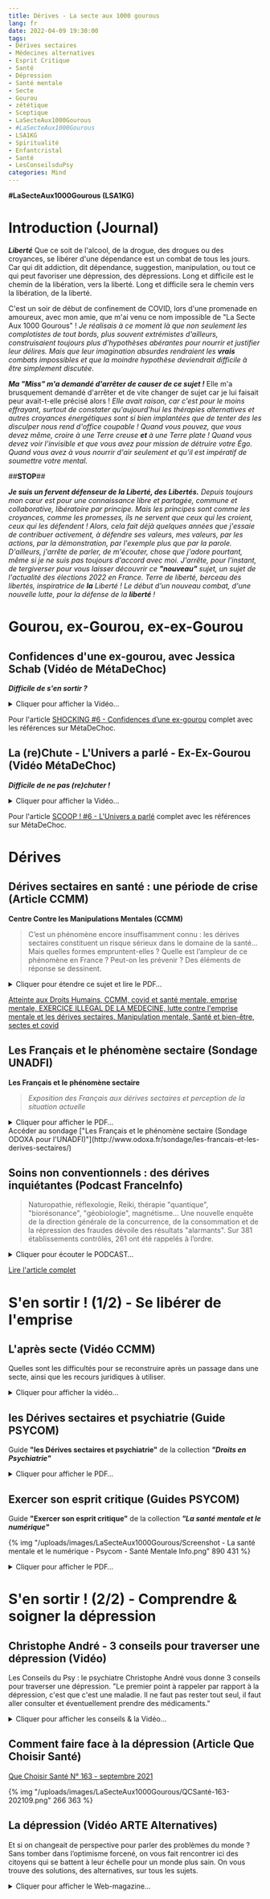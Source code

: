 ```yaml
---
title: Dérives - La secte aux 1000 gourous
lang: fr
date: 2022-04-09 19:30:00
tags:
- Dérives sectaires
- Médecines alternatives
- Esprit Critique
- Santé
- Dépression
- Santé mentale
- Secte
- Gourou
- zététique
- Sceptique
- LaSecteAux1000Gourous
- #LaSecteAux1000Gourous
- LSA1KG
- Spiritualité
- Enfantcristal
- Santé
- LesConseilsduPsy
categories: Mind
---
```


**#LaSecteAux1000Gourous (LSA1KG)**

# Introduction (Journal) #

***Liberté***
Que ce soit de l'alcool, de la drogue, des drogues ou des croyances, se libérer d'une dépendance est un combat de tous les jours.
Car qui dit addiction, dit dépendance, suggestion, manipulation, ou tout ce qui peut favoriser une dépression, des dépressions.
Long et difficile est le chemin de la libération, vers la liberté.
Long et difficile sera le chemin vers la libération, de la liberté.

C'est un soir de début de confinement de COVID, lors d'une promenade en amoureux, avec mon amie, que m'ai venu ce nom impossible de "La Secte Aux 1000 Gourous" !
*Je réalisais à ce moment là que non seulement les complotistes de tout bords, plus souvent extrémistes d'ailleurs, construisaient toujours plus d'hypothèses abérantes pour nourrir et justifier leur délires. Mais que leur imagination absurdes rendraient les **vrais** combats impossibles et que la moindre hypothèse deviendrait difficile à être simplement discutée.*

***Ma "Miss" m'a demandé d'arrêter de causer de *ce* sujet !***
Elle m'a brusquement demandé d'arrêter et de vite changer de sujet car je lui faisait peur avait-t-elle précisé alors !
*Elle avait raison, car c'est pour le moins effrayant, surtout de constater qu'aujourd'hui les thérapies alternatives et autres croyances énergétiques sont si bien implantées que de tenter des les disculper nous rend d'office coupable ! Quand vous pouvez, que vous devez même, croire à une Terre creuse **et** à une Terre plate ! Quand vous devez voir l'invisible et que vous avez pour mission de détruire votre Égo. Quand vous avez à vous nourrir d'air seulement et qu'il est impératif de soumettre votre mental.*

##**STOP**##
<!-- more -->

***Je suis un fervent défenseur de la Liberté, des Libertés.***
*Depuis toujours mon cœur est pour une connaissance libre et partagée, commune et collaborative, libératoire par principe. Mais les principes sont comme les croyances, comme les promesses, ils ne servent que ceux qui les croient, ceux qui les défendent ! Alors, cela fait déjà quelques années que j'essaie de contribuer activement, à défendre ses valeurs, mes valeurs, par les actions, par la démonstration, par l'exemple plus que par la parole. D'ailleurs, j'arrête de parler, de m'écouter, chose que j'adore pourtant, même si je ne suis pas toujours d'accord avec moi. J'arrête, pour l'instant, de tergiverser pour vous laisser découvrir ce **"nouveau"** sujet, un sujet de l'actualité des élections 2022 en France. Terre de liberté, berceau des libertés, inspiratrice de **la** Liberté ! Le début d'un nouveau combat, d'une nouvelle lutte, pour la défense de la **liberté** !*

# Gourou, ex-Gourou, ex-ex-Gourou #

## Confidences d'une ex-gourou, avec Jessica Schab (Vidéo de MétaDeChoc) ##

***Difficile de s'en sortir ?***

<details>
  <summary>Cliquer pour afficher la Vidéo…</summary>
>* #Spiritualité #Gourou #Enfantcristal
>* Méta de Choc
>* Confidences d'une ex-gourou, avec Jessica Schab - SHOCKING ! 6
>* 7 juin 2019

à 48:55 : Le bonus : l’ivresse de la croyance, comment parler à un croyant
Le Time Code Vidéo est au 9 avril 2019.
{% img "/uploads/images/LaSecteAux1000Gourous/TIMECODE - Confidences d'une ex-gourou avec Jessica Schab - SHOCKING ! 6.png" 459 67 %}
Cela fait tout juste 3 ans…
Aujourd'hui !

{% youtuber video F2RWJMN8wZQ %}
  startSeconds: 2935,
{% endyoutuber %}
</details>

Pour l'article [SHOCKING #6 - Confidences d’une ex-gourou](https://metadechoc.fr/podcast/confidences-dune-ex-gourou/) complet avec les références sur MétaDeChoc.

## La (re)Chute - L'Univers a parlé - Ex-Ex-Gourou (Vidéo MétaDeChoc) ##

***Difficile de ne pas (re)chuter !***

<details>
  <summary>Cliquer pour afficher la Vidéo…</summary>
>* #spiritualité #drame #film
>* Méta de Choc
>* L'Univers a parlé — SCOOP ! 6
>*29 janv. 2021

{% youtuber video bB1JuDaC9Kk %}
  startSeconds: 150,
{% endyoutuber %}

>De la spiritualité et du drame. 
>Des révélations en veux-tu en voilà. 
</details>

Pour l'article [SCOOP ! #6 - L'Univers a parlé](https://metadechoc.fr/annonce/scoop-6-l-univers-a-parle/) complet avec les références sur MétaDeChoc.

# Dérives #
## Dérives sectaires en santé : une période de crise (Article CCMM) ##

**Centre Contre les Manipulations Mentales (CCMM)**

> C’est un phénomène encore insuffisamment connu : les dérives sectaires constituent un risque sérieux dans le domaine de la santé… Mais quelles formes empruntent-elles ? Quelle est l’ampleur de ce phénomène en France ? Peut-on les prévenir ? Des éléments de réponse se dessinent.

<details>
  <summary>Cliquer pour étendre ce sujet et lire le PDF…</summary>
>* 9 Avr 2022

Près de 30 % des Français, soit 1 sur 3, considèrent que la santé est un domaine menacé par les dérives sectaires : c’est la conclusion d’une [enquête publiée en janvier 2022](http://www.odoxa.fr/sondage/les-francais-et-les-derives-sectaires/) par l’Union nationale de défense des familles et de l’individu et l’institut de sondage Odoxa, menée auprès de 1 006 adultes. Même si ces craintes sont plus importantes encore dans le domaine de la religion (74 %) et du développement personnel (50 %), elles sont en tout cas très fondées : la santé est désormais le sujet de préoccupation le plus important pour la Mission interministérielle de vigilance et de lutte contre les dérives sectaires ([Miviludes](https://www.miviludes.interieur.gouv.fr/sites/default/files/publications/francais/guide_sante_mars_2018_web.pdf)), puisqu’elle concerne près de 38 % des signalements reçus entre 2019 et 2020. « Il est vraiment temps que la recherche médicale étudie en profondeur ce risque », alerte Bruno Falissard1, psychiatre et directeur du Centre de recherche en épidémiologie et santé des populations à Villejuif.

{% pdf "/uploads/images/LaSecteAux1000Gourous/guide_sante_mars_2018_web.pdf" %}

</details>

[Atteinte aux Droits Humains, CCMM, covid et santé mentale, emprise mentale, EXERCICE ILLEGAL DE LA MEDECINE, lutte contre l'emprise mentale et les dérives sectaires, Manipulation mentale, Santé et bien-être, sectes et covid](https://www.ccmm.asso.fr/derives-sectaires-en-sante-une-periode-de-crise/)

## Les Français et le phénomène sectaire (Sondage UNADFI) ##

**Les Français et le phénomène sectaire**
>*Exposition des Français aux dérives sectaires et perception de la situation actuelle*

<details>
  <summary>Cliquer pour afficher le PDF…</summary>
>* Publié le 17/01/2022

{% pdf "/uploads/images/LaSecteAux1000Gourous/Odoxa-pour-Unadfi-Les-Francais-et-le-phenomene-sectaire-17-janvier.pdf" %}

</details>
Accéder au sondage ["Les Français et le phénomène sectaire (Sondage ODOXA pour l'UNADFI)"](http://www.odoxa.fr/sondage/les-francais-et-les-derives-sectaires/)

## Soins non conventionnels : des dérives inquiétantes (Podcast FranceInfo) ##

> Naturopathie, réflexologie, Reiki, thérapie "quantique", "biorésonance", "géobiologie", magnétisme… Une nouvelle enquête de la direction générale de la concurrence, de la consommation et de la répression des fraudes dévoile des résultats "alarmants". Sur 381 établissements contrôlés, 261 ont été rappelés à l’ordre. 

<details>
  <summary>Cliquer pour écouter le PODCAST…</summary>
>Article rédigé par
>* Géraldine Zamansky - franceinfo
>* Radio France
>* Publié le 26/03/2022

>**C'est ma santé Géraldine Zamansky Le samedi à 8h26, 10h53 et 13h21**
>***Soins non conventionnels : des dérives inquiétantes***
>durée : 00:02:59

> Deux ans après le début de la crise sanitaire, une enquête officielle alerte sur un risque aggravé par cette période éprouvante. Le risque de croire les promesses – parfois dangereuses – des soins dits "non conventionnels". Comme le recours aux flux d’énergie ou l’hydrothérapie du colon par exemple. Décryptage avec Géraldine Zamansky, journaliste au Magazine de la Santé sur France 5.

{% aplayer "C'est ma santé" "Géraldine Zamansky" "https://rf.proxycast.org/ff7e02f4-f591-4b55-96f8-18a6a42c5de4/14472-26.03.2022-ITEMA_22975385-2022I23941S0085-21.mp3" "https://cdn.radiofrance.fr/s3/cruiser-production/2021/03/f648514a-a687-4fcb-8022-ac659a518889/c-est-ma-sante-jpg.jpg" %}

</details>

[Lire l'article complet](https://www.francetvinfo.fr/replay-radio/c-est-ma-sante/soins-non-conventionnels-des-derives-inquietantes_5005274.html)

# S'en sortir ! (1/2) - Se libérer de l'emprise #

## L'après secte (Vidéo CCMM) ##

Quelles sont les difficultés pour se reconstruire après un passage dans une secte, ainsi que les recours juridiques à utiliser.

<details>
  <summary>Cliquer pour afficher la vidéo…</summary>
>* CCMM National
>*Episode 8 - L'après secte
>*Sortie le 14 mars 2022

{% youtuber video 6pNkJ8RnCrs %}
{% endyoutuber %}
</details>

## les Dérives sectaires et psychiatrie (Guide PSYCOM) ##

Guide **"les Dérives sectaires et psychiatrie"** de la collection ***"Droits en Psychiatrie"*** 

<details>
  <summary>Cliquer pour afficher le PDF…</summary>
>* 21 mars 2022

{% pdf "/uploads/images/LaSecteAux1000Gourous/Derives-sectaires-et-psychiatrie-2022.pdf" %}
</details>

## Exercer son esprit critique (Guides PSYCOM) ##

Guide **"Exercer son esprit critique"** de la collection ***"La santé mentale et le numérique"***

{% img "/uploads/images/LaSecteAux1000Gourous/Screenshot - La santé mentale et le numérique - Psycom - Santé Mentale Info.png" 890 431 %}

<details>
  <summary>Cliquer pour afficher le PDF…</summary>
>* 22 février 2022

{% pdf "/uploads/images/LaSecteAux1000Gourous/Sante-mentale-et-numerique-2020.pdf" %}
</details>

# S'en sortir ! (2/2) - Comprendre & soigner la dépression #

## Christophe André - 3 conseils pour traverser une dépression (Vidéo) ##

Les Conseils du Psy : le psychiatre Christophe André vous donne 3 conseils pour traverser une dépression.
"Le premier point à rappeler par rapport à la dépression, c'est que c'est une maladie. Il ne faut pas rester tout seul, il faut aller consulter et éventuellement prendre des médicaments."

<details>
  <summary>Cliquer pour afficher les conseils & la Vidéo…</summary>

3 conseils pour traverser une dépression:
- Conseil 1 : Ne pas rester inactif face à la dépression.
- Conseil 2 : Bien choisir son entourage.
- Conseil 3 : Maîtriser ses ruminations.

>* #Dépression #Santé #LesConseilsduPsy
>* 3 conseils pour traverser une dépression
>* 5 mars 2020
>* Mon Sherpa

{% youtuber video R6wjZpZkNPQ %}
{% endyoutuber %}
</details>

## Comment faire face à la dépression (Article Que Choisir Santé) ##

[Que Choisir Santé N° 163 - septembre 2021](https://kiosque.quechoisir.org/magazine-sante-quechoisir-163-septembre-2021/)

{% img "/uploads/images/LaSecteAux1000Gourous/QCSanté-163-202109.png" 266 363 %}

## La dépression (Vidéo ARTE Alternatives) ##

Et si on changeait de perspective pour parler des problèmes du monde ? Sans tomber dans l’optimisme forcené, on vous fait rencontrer ici des citoyens qui se battent à leur échelle pour un monde plus sain. On vous trouve des solutions, des alternatives, sur tous les sujets. 
<details>
  <summary>Cliquer pour afficher le Web-magazine…</summary>

Pour ce second numéro, on a choisi un thème peu positif a priori : la dépression.

>* ARTE Alternatives - Web-magazine de solutions
>* No.2 : la dépression

[Web-magazine de solutions : No.2 : la dépression (Arte)](https://www.arte.tv/fr/videos/RC-017213/no-2-la-depression/)
<details>

Comment soutenir un ami, un compagnon ou un frère dépressif ?
Pudiques, des "aidants", comme on les appelle, nous ont livré leur long cheminement vers le rétablissement de leur proche.
<details>
  <summary>Cliquer pour afficher le Web-magazine…</summary>

Les aidants : soutenir, tenir et guérir
[Les aidants : soutenir, tenir et guérir (Arte)](https://www.arte.tv/fr/videos/081327-081-A/les-aidants-soutenir-tenir-et-guerir/)
</details>

## Découvrir MonPsy (Site gouv.fr) ##

**Depuis le 5 avril 2022**
***Ouverture de la plateforme MonPsy qui permet la prise en charge de séances chez un psychologue conventionné pour les patients orientés par un médecin.***

[{% img "/uploads/images/LaSecteAux1000Gourous/277786763_803338821057221_2116680082640330178_n.jpg" 270 270 %}](https://monpsy.sante.gouv.fr/patients "MonPsy.sante.gouv.fr - Visiter !")

<details>
  <summary>Cliquer pour afficher la vidéo de présenation…</summary>
Découvrir MonPsy en vidéo (Durée 2 minutes)
{% dplayer "url=https://monpsy.sante.gouv.fr/images/Video-MonPsy.mp4" "pic="  "api=https://api.prprpr.me/dplayer/" "loop=no" "theme=#FADFA3" "autoplay=false" %}
</details>

Visiter le site [MonPsy.sante.gouv.fr - FAQ](https://monpsy.sante.gouv.fr/faq?tab=patient)

# Briser les tabous - Comprendre la dépresion #

## Vivre avec un chien noir (Vidéo OMS) ##

**World Health Organization (WHO)**
>"La santé est un état de complet bien-être physique, mental et social, et ne consiste pas seulement en une absence de maladie ou d’infirmité"
>Constitution de l’Organisation mondiale de la santé (OMS)

Pour plus d'informations sur la santé mentale, veuillez visiter : 
[Une base d’informations accessibles au grand public de l’OMS sur la dépression](https://www.who.int/fr/health-topics/depression)

>Des millions de personnes dans le monde vivent avec la dépression. « Vivre avec un chien noir » est un guide pour les partenaires, les aidants et les personnes souffrant de dépression. Il conseille aux personnes vivant avec des personnes souffrant de dépression et qui prennent soin de celles-ci ce qu'il faut faire, ce qu'il ne faut pas faire et où aller pour obtenir de l'aide.
<details>
  <summary>Cliquer pour afficher les vidéos…</summary>
>
>« Vivre avec un chien noir » fait suite à « J'ai eu un chien noir, il s'appelait dépression », qui offre des conseils pratiques pour accepter et surmonter la dépression.
>
>Les deux vidéos ont été produites par l'écrivain et illustrateur Matthew Johnstone en collaboration avec l'OMS et étaient basées sur des livres du même nom.

<details>
  <summary>Cliquer pour afficher la vidéo "Vivre avec un chien noir"…</summary>
###**« Vivre avec un chien noir »**###
>* 4 sept. 2014
{% youtuber video 2VRRx7Mtep8 %}
{% endyoutuber %}
</details>

<details>
  <summary>Cliquer pour afficher la vidéo "J'avais un chien noir, son nom était dépression"…</summary>
>« J'avais un chien noir, son nom était dépression »
>At its worst, depression can be a frightening, debilitating condition. Millions of people around the world live with depression. Many of these individuals and their families are afraid to talk about their struggles, and don't know where to turn for help. However, depression is largely preventable and treatable. Recognizing depression and seeking help is the first and most critical towards recovery. 
>
>In collaboration with WHO to mark World Mental Health Day, writer and illustrator Matthew Johnstone tells the story of overcoming the "black dog of depression". More information on the book can be found here: 

###**« J'avais un chien noir, son nom était dépression »**###
{% youtuber video XiCrniLQGYc %}
{% endyoutuber %}
</details>

{% img "/uploads/images/LaSecteAux1000Gourous/mattyJheader_2017_5.jpg" 283 52 %}
Visister le site de [Matthew Jon Stone - WebSite](http://matthewjohnstone.com.au/ "Matthew Jon Stone - Click to Visit!")

## 6 idées reçues sur la dépression (Vidéos Psychoptik & La tronche en Biais) ##

6 BULLSHITS sur la DÉPRESSION - PSYCHOPTIK #5
<details>
  <summary>Cliquer pour afficher la vidéo…</summary>
>* Le PsyLab
>* 24 févr. 2017
{% youtuber video KMNXqj3QmxU %}
{% endyoutuber %}

**Comprendre les biais de confirmation**
<details>
  <summary>Cliquer pour afficher la vidéo de la Tronche en Biais…</summary>

La vidéo de la Tronche en Biais sur les biais de confirmation:

{% youtuber video 6cxEu-OP5mM %}
{% endyoutuber %}
</details>
</details>

## Imagerie fonctionnelle dans la dépression (Image) ##

En anglais: (A quick informative overview of the biology behind depression)

{% img "/uploads/images/LaSecteAux1000Gourous/brain-imaging-shows-brain-changes-in-depression.png" 400 400 "Imagerie fonctionnelle dans la dépression" %}

## La Campagne #EtToiCaVa (Fondation Pierre Deniker)##

### La Campagne #EtToiCaVa (Vidéo)###

Campagne Dépression 2019 de la Fondation Pierre Deniker (Vidéo)

> L’histoire d’Antoine, c’est celle que vit ou vivra 1 personne sur 5 en France et dans le monde.

> La Fondation Pierre Deniker propose ce court-métrage pour interroger le spectateur, montrer la réalité de la dépression et briser le tabou.

>* #EtToiCaVa - Et toi ça va ? (Le court-métrage)
>* Scénario : Astrid Chevance et Marie-Stéphane Cattaneo 
>* Réalisation : Marie-Stéphane Cattaneo

{% youtuber video 2YR8J1xqDNs %}
{% endyoutuber %}

### Campagne Dépression #EtToiCaVa (Site) ###

**#EtToiCaVa - Et toi ça va ?**
***Campagne Dépression 2019 de la Fondation Pierre Deniker***

<details>
  <summary>Cliquer pour afficher la vidéo de la campagne…</summary>

[Campagne Dépression de la Fondation Pierre Deniker "Ensemble, parlons de la dépression."](https://fondationpierredeniker.org/sensibilisation/et-toi-ca-va/)

{% img "/uploads/images/LaSecteAux1000Gourous/Screenshot - Santé mentale - Fondation Pierre Deniker (zoom).png" 628 458 '"Santé mentale - Fondation Pierre Deniker" "Santé mentale - Fondation Pierre Deniker (statistiques)"' %}

{% pdf "/uploads/images/LaSecteAux1000Gourous/Les Français et la dépression _ Infographie 1709V2[2] - BLANC[6].pdf" %}
</details>

## En rire avec Bref. #80 - Bref. J'ai fait une dépression. (Vidéo) ##

>* bref. 80 - Bref. J'ai fait une dépression.
>* 13 oct. 2017

{% youtuber video DwfwmxOF_3E %}
{% endyoutuber %}

<details>
  <summary>[BONUS] 80. Bref. J'ai fait une dépression… (Développer pour le BONUS !)</summary>
Les coulisses de ref. (vu par les réals) - [BONUS] (vu par les réals) 80. Bref. J'ai fait une dépression.
14 oct. 2014

{% youtuber video wdQWBWaymt0 %}
{% endyoutuber %}
</details>

# Conclusion #

**Enfin la liberté ?**

<details>
  <summary>Cliquer pour afficher le contenu…</summary>

# Persévérer - Après (1/4) - Les doutes & la solitude #

## Actualité ##

### Élections 2022 (demain 1/2 tour) (AFIS) ###

[Élection présidentielle 2022 : les réponses des candidats aux questions de l’Afis](https://afis.org/Election-presidentielle-2022-les-reponses-des-candidats-aux-questions-de-l-Afis)
>* Publié en ligne le 13 mars 2022
>* Mise à jour le 8 avril 2022
>* AFIS-SCIENCE
>* Association Française pour l’Information Scientifique

#### Les réponses des candidats (PDF) ####

**L'Afis a envoyé une liste de questions aux candidats pour la présidentielle 2022.**
4 seulement ont répondus !
4 seulement !
Mais…
C'est assez intéressant de voir le niveau des réponses…
De compétence(s)…
Mais, pas que…

<details>
  <summary>Clicker pour afficher les réponses des candidats</summary>
Par ordre chronologique de réception. Mise à jour à mesure des réponses reçues
<details>
  <summary>Clicker pour afficher les réponses des candidats</summary>
{% pdf "https://www.afis.org/IMG/pdf/macron_emmanuel.pdf" %}
</details>
- [Emmanuel Macron](https://www.afis.org/IMG/pdf/macron_emmanuel.pdf)
<details>
  <summary>Clicker pour afficher les réponses des candidats</summary>
{% pdf "https://www.afis.org/IMG/pdf/arthaud_nathalie.pdf" %}
</details>
- [Nathalie Arthaud](https://www.afis.org/IMG/pdf/arthaud_nathalie.pdf)
<details>
  <summary>Clicker pour afficher les réponses des candidats</summary>
{% pdf "https://www.afis.org/IMG/pdf/roussel_fabien.pdf" %}
</details>
- [Fabien Roussel](https://www.afis.org/IMG/pdf/roussel_fabien.pdf)
<details>
  <summary>Clicker pour afficher la réponse de Jean-Luc Mélenchon</summary>
{% pdf "https://www.afis.org/IMG/pdf/melenchon_jean-luc.pdf" %}
</details>
- [Jean-Luc Mélenchon](https://www.afis.org/IMG/pdf/melenchon_jean-luc.pdf)
</details>

# Persévérer - Après (2/4) - Les confirmations & les libérations #

## New Age ou la secte aux 1.000 gourous… @CyberMindFR (Référence) ##

MétaDeChoc d'Élisabeth Feytit, relire le premier article sur **LSA1KG**, l'article [MétaDeChoc.FR - Élisabeth Feytit : New Age ou la secte aux 1.000 gourous…](https://cybermind.fr/fr/2022/03/14/MetaDeChoc-FR-Elisabeth-Feytit-New-Age-ou-la-secte-aux-1-000-gourous/)
>* Publié le 14 Mars 2022

>Et même si vous n’êtes pas un "adepte" de la "secte au 1.000 gourous" [#LSA1KG](https://twitter.com/hashtag/LSA1KG) (™ & © ME)

# Persévérer - Après (3/4) - Les recherches & les associations #

## Les émotions ##

### Les émotions sont-elles rationnelles (Article AFIS) ###

>Le doux rêve des zététiciens serait un monde où la raison règne en maîtresse, débarrassée des vilaines émotions, archaïsmes organiques.
Ou pas. 
<details>
  <summary>Cliquer pour afficher les détails de l'article…</summary>

Article de l'AFIS (Association Française pour l’Information Scientifique)[Les émotions sont-elles rationnelles ?](https://afis.org/https://www.afis.org/Les-emotions-sont-elles-rationnelles)
>* Article paru dans la revue « Science et pseudo-sciences » n°338 d'octobre 2021, désormais en ligne, en accès libre.
>* Publié en ligne le 9 avril 2022
>* AFIS-SCIENCE
>* Association Française pour l’Information Scientifique
>* #afis #science
>Auteurs:
>* [Thomas.C.Durand](https://www.afis.org/Thomas-C-Durand)
>* [@TroncheBiais](https://twitter.com/TroncheBiais)
>* [@Acermendax](https://twitter.com/Acermendax)

{% twitter 1513524016945917963 afis_science %}
<details>

### RAISON versus EMOTION (Vidéo La Tronche en Biais) ###

>Tout réduire aux émotions est une recette catastrophique, mais prétendre les ignorer, c'est occulter une partie du réel qui nous manquerait cruellement s'il était en notre pouvoir de l'amputer (ce qui n'est pas le cas).
<details>
  <summary>Cliquer pour afficher le Vidép…</summary>

>* La Tronche en Biais
>* TenL#107
>* Diffusée en direct le 20 déc. 2021

{% youtuber video I7I8Tec1G4U %}
{% endyoutuber %}
</details>

# Persévérer - Après (4/4) - La reconstrucion & la liberté #

## Pour approfondir ici & ailleurs ! ##

- Sur les sujets de la [**Zététique**](https://cybermind.fr/tags/zetetique/)
- …
<details>
  <summary>Cliquer pour afficher d'autres compléments…</summary>

À suivre… -> [#LaSecteAux1000Gourous@CyberMindFR](https://cybermind.fr/tags/LaSecteAux1000Gourous/)
[#LaSecteAux1000Gourous](https://twitter.com/hashtag/LaSecteAux1000Gourous?src=hashtag_click)
[@CyberMindFR](https://twitter.com/CyberMindFR)

{% twitter 1512782498840854530 %}
</details>

## À suivre sur @CyberMindFR… ##

- D'autres billets suivront sur ce journal à propos de ["La Secte Aux 1.000 Gourous" !](tps://cybermind.fr/tags/LS1AKG/)
- …

</details>